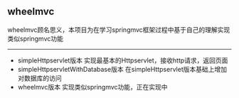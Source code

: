 ## wheelmvc
wheelmvc顾名思义，本项目为在学习springmvc框架过程中基于自己的理解实现类似springmvc功能

---

- simpleHttpservlet版本
实现最基本的Httpservlet，接收http请求，返回页面
- simpleHttpservletWithDatabase版本
在simpleHttpservlet版本基础上增加对数据库的访问
- wheelmvc版本
实现类似springmvc功能，正在实现中